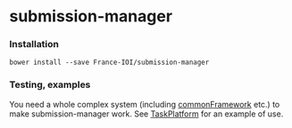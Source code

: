 # submission-manager

### Installation

    bower install --save France-IOI/submission-manager

### Testing, examples

You need a whole complex system (including [commonFramework](https://github.com/France-ioi/commonFramework) etc.) to make submission-manager work. See [TaskPlatform](https://github.com/France-ioi/TaskPlatform) for an example of use.
